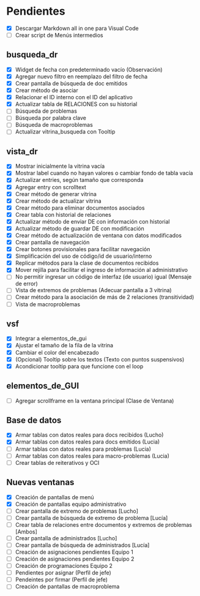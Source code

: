 # Pendientes
- [x] Descargar Markdown all in one para Visual Code
- [ ] Crear script de Menús intermedios

## busqueda_dr
- [x] Widget de fecha con predeterminado vacío (Observación)
- [x] Agregar nuevo filtro en reemplazo del filtro de fecha
- [x] Crear pantalla de búsqueda de doc emitidos
- [x] Crear método de asociar
- [x] Relacionar el ID interno con el ID del aplicativo
- [x] Actualizar tabla de RELACIONES con su historial
- [ ] Búsqueda de problemas
- [ ] Búsqueda por palabra clave
- [ ] Búsqueda de macroproblemas
- [ ] Actualizar vitrina_busqueda con Tooltip

## vista_dr
- [x] Mostrar inicialmente la vitrina vacía
- [x] Mostrar label cuando no hayan valores o cambiar fondo de tabla vacía
- [x] Actualizar entries, según tamaño que corresponda
- [x] Agregar entry con scrolltext
- [x] Crear método de generar vitrina
- [x] Crear método de actualizar vitrina
- [x] Crear método para eliminar documentos asociados
- [x] Crear tabla con historial de relaciones
- [x] Actualizar método de enviar DE con información con historial
- [x] Actualizar método de guardar DE con modificación
- [x] Crear método de actualización de ventana con datos modificados
- [x] Crear pantalla de navegación
- [x] Crear botones provisionales para facilitar navegación
- [x] Simplificación del uso de código/id de usuario/interno
- [x] Replicar métodos para la clase de documentos recibidos
- [x] Mover rejilla para facilitar el ingreso de información al administrativo
- [ ] No permitir ingresar un código de interfaz (de usuario) igual (Mensaje de error)
- [ ] Vista de extremos de problemas (Adecuar pantalla a 3 vitrina)
- [ ] Crear método para la asociación de más de 2 relaciones (transitividad)
- [ ] Vista de macroproblemas
  
## vsf
- [x] Integrar a elementos_de_gui
- [x] Ajustar el tamaño de la fila de la vitrina
- [x] Cambiar el color del encabezado
- [x] (Opcional) Tooltip sobre los textos (Texto con puntos suspensivos)
- [x] Acondicionar tooltip para que funcione con el loop

## elementos_de_GUI
- [ ] Agregar scrollframe en la ventana principal (Clase de Ventana)

## Base de datos
- [x] Armar tablas con datos reales para docs recibidos (Lucho)
- [x] Armar tablas con datos reales para docs emitidos (Lucia)
- [ ] Armar tablas con datos reales para problemas (Lucia)
- [ ] Armar tablas con datos reales para macro-problemas (Lucia)
- [ ] Crear tablas de reiterativos y OCI

## Nuevas ventanas
- [x] Creación de pantallas de menú
- [x] Creación de pantallas equipo administrativo
- [ ] Crear pantalla de extremo de problemas [Lucho]
- [ ] Crear pantalla de búsqueda de extremo de problema [Lucía]
- [ ] Crear tabla de relaciones entre documentos y extremos de problemas [Ambos]
- [ ] Crear pantalla de administrados [Lucho]
- [ ] Crear pantalla de búsqueda de administrados [Lucía]
- [ ] Creación de asignaciones pendientes Equipo 1
- [ ] Creación de asignaciones pendientes Equipo 2
- [ ] Creación de programaciones Equipo 2
- [ ] Pendientes por asignar (Perfil de jefe)
- [ ] Pendeintes por firmar (Perfil de jefe)
- [ ] Creación de pantallas de macroproblema
